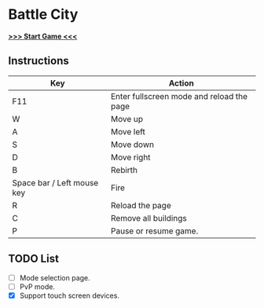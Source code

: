 # Battle City

[**\>\>\> Start Game <<<**](https://songquanpeng.github.io/battle-city/)

## Instructions
|Key|Action|
|---|---|
|F11|Enter fullscreen mode and reload the page|
|W|Move up|
|A|Move left|
|S|Move down|
|D|Move right|
|B|Rebirth|
|Space bar / Left mouse key|Fire|
|R|Reload the page|
|C|Remove all buildings|
|P|Pause or resume game.|

## TODO List
- [ ] Mode selection page.
- [ ] PvP mode.
- [x] Support touch screen devices.